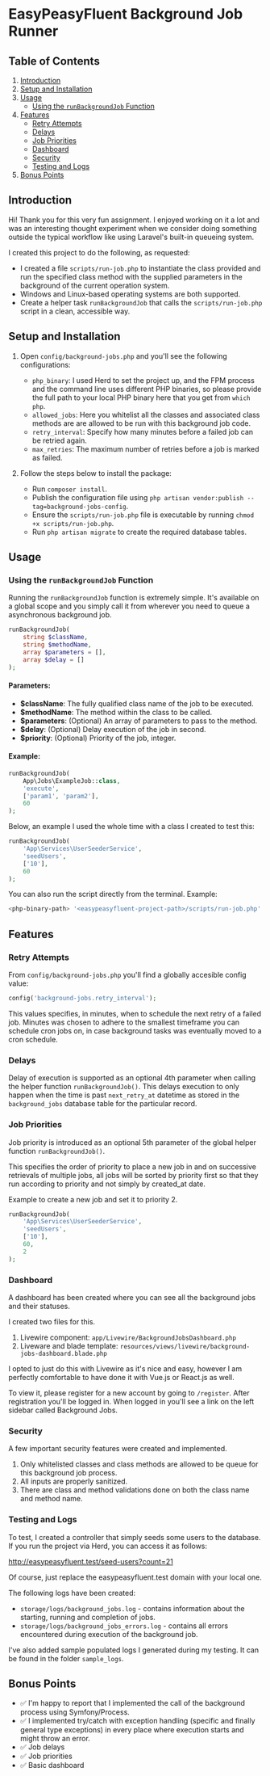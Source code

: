 # EasyPeasyFluent Background Job Runner

## Table of Contents
1. [Introduction](#introduction)
2. [Setup and Installation](#setup-and-installation)
3. [Usage](#usage)
    - [Using the `runBackgroundJob` Function](#using-the-runbackgroundjob-function)
4. [Features](#features)
    - [Retry Attempts](#retry-attempts)
    - [Delays](#delays)
    - [Job Priorities](#job-priorities)
    - [Dashboard](#dashboard)
    - [Security](#security)
    - [Testing and Logs](#testing-and-logs)
5. [Bonus Points](#bonus-points)


## Introduction

Hi! Thank you for this very fun assignment. I enjoyed working on it a lot and was an interesting thought experiment when we consider doing something outside the typical workflow like using Laravel's built-in queueing system.

I created this project to do the following, as requested:

* I created a file `scripts/run-job.php` to instantiate the class provided and run the specified class method with the supplied parameters in the background of the current operation system.
* Windows and Linux-based operating systems are both supported.
* Create a helper task `runBackgroundJob` that calls the `scripts/run-job.php` script in a clean, accessible way.

## Setup and Installation

1. Open `config/background-jobs.php` and you'll see the following configurations:
    - `php_binary`: I used Herd to set the project up, and the FPM process and the command line uses different PHP binaries, so please provide the full path to your local PHP binary here that you get from `which php`.
    - `allowed_jobs`: Here you whitelist all the classes and associated class methods are are allowed to be run with this background job code.
    - `retry_interval`: Specify how many minutes before a failed job can be retried again.
    - `max_retries`: The maximum number of retries before a job is marked as failed.

2. Follow the steps below to install the package:
    - Run `composer install`.
    - Publish the configuration file using `php artisan vendor:publish --tag=background-jobs-config`.
    - Ensure the `scripts/run-job.php` file is executable by running `chmod +x scripts/run-job.php`.
    - Run `php artisan migrate` to create the required database tables.

## Usage

### Using the `runBackgroundJob` Function

Running the `runBackgroundJob` function is extremely simple. It's available on a global scope and you simply call it from wherever you need to queue a asynchronous background job.

```php
runBackgroundJob(
    string $className,
    string $methodName,
    array $parameters = [],
    array $delay = []
);
```

#### Parameters:
- **$className**: The fully qualified class name of the job to be executed.
- **$methodName**: The method within the class to be called.
- **$parameters**: (Optional) An array of parameters to pass to the method.
- **$delay**: (Optional) Delay execution of the job in second.
- **$priority**: (Optional) Priority of the job, integer.

#### Example:

```php
runBackgroundJob(
    App\Jobs\ExampleJob::class,
    'execute',
    ['param1', 'param2'],
    60
);
```

Below, an example I used the whole time with a class I created to test this:

```php
runBackgroundJob(
    'App\Services\UserSeederService',
    'seedUsers',
    ['10'],
    60
);
```

You can also run the script directly from the terminal. Example:

```bash
<php-binary-path> '<easypeasyfluent-project-path>/scripts/run-job.php' 'App\Services\UserSeederService' seedUsers 2 60
```

## Features

### Retry Attempts

From `config/background-jobs.php` you'll find a globally accesible config value:
```php
config('background-jobs.retry_interval');
```

This values specifies, in minutes, when to schedule the next retry of a failed job. Minutes was chosen to adhere to the smallest timeframe you can schedule cron jobs on, in case background tasks was eventually moved to a cron schedule.

### Delays
Delay of execution is supported as an optional 4th parameter when calling the helper function `runBackgroundJob()`. This delays execution to only happen when the time is past `next_retry_at` datetime as stored in the `background_jobs` database table for the particular record.

### Job Priorities

Job priority is introduced as an optional 5th parameter of the global helper function `runBackgroundJob()`.

This specifies the order of priority to place a new job in and on successive retrievals of multiple jobs, all jobs will be sorted by priority first so that they run according to priority and not simply by created_at date.

Example to create a new job and set it to priority 2.

```php
runBackgroundJob(
    'App\Services\UserSeederService',
    'seedUsers',
    ['10'],
    60,
    2
);
```

### Dashboard

A dashboard has been created where you can see all the background jobs and their statuses.

I created two files for this.

1. Livewire component: `app/Livewire/BackgroundJobsDashboard.php` 
2. Liveware and blade template: `resources/views/livewire/background-jobs-dashboard.blade.php`

I opted to just do this with Livewire as it's nice and easy, however I am perfectly comfortable to have done it with Vue.js or React.js as well.

To view it, please register for a new account by going to `/register`. After registration you'll be logged in. When logged in you'll see a link on the left sidebar called Background Jobs.

### Security

A few important security features were created and implemented.

1. Only whitelisted classes and class methods are allowed to be queue for this background job process.
2. All inputs are properly sanitized.
3. There are class and method validations done on both the class name and method name.

### Testing and Logs

To test, I created a controller that simply seeds some users to the database. If you run the project via Herd, you can access it as follows:

http://easypeasyfluent.test/seed-users?count=21

Of course, just replace the easypeasyfluent.test domain with your local one.

The following logs have been created:

- `storage/logs/background_jobs.log` - contains information about the starting, running and completion of jobs.
- `storage/logs/background_jobs_errors.log` - contains all errors encountered during execution of the background job.

I've also added sample populated logs I generated during my testing. It can be found in the folder `sample_logs`.

## Bonus Points
- ✅ I'm happy to report that I implemented the call of the background process using Symfony/Process.
- ✅ I implemented try/catch with exception handling (specific and finally general type exceptions) in every place where execution starts and might throw an error.
- ✅ Job delays
- ✅ Job priorities
- ✅ Basic dashboard